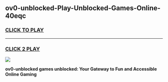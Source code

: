 
## ov0-unblocked-Play-Unblocked-Games-Online-40eqc
<h3>
<a href="https://premium76.site?title=ov0-unblocked&ref=25A">CLICK TO PLAY</a></h3>
<hr>

<h3>
<a href="https://premium76.site?title=ov0-unblocked&ref=25A">CLICK 2 PLAY</a>
  
</h3>

<a href="https://premium76.site?title=ov0-unblocked&ref=25A"><img src="https://clearcache.store/games.png"></a>


**ov0-unblocked games unblocked: Your Gateway to Fun and Accessible Online Gaming**
